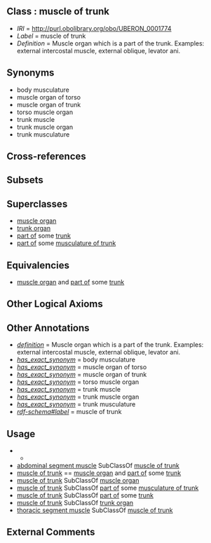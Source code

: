 
## Class : muscle of trunk

 * *IRI* = http://purl.obolibrary.org/obo/UBERON_0001774
 * *Label* = muscle of trunk
 * *Definition* = Muscle organ which is a part of the trunk. Examples: external intercostal muscle, external oblique, levator ani.

## Synonyms

 * body musculature
 * muscle organ of torso
 * muscle organ of trunk
 * torso muscle organ
 * trunk muscle
 * trunk muscle organ
 * trunk musculature

## Cross-references


## Subsets


## Superclasses

 * [muscle organ](../../UBERON/30/UBERON_0001630.md)
 * [trunk organ](../../UBERON/77/UBERON_0005177.md)
 * [part of](../../BFO/50/BFO_0000050.md) some [trunk](../../UBERON/00/UBERON_0002100.md)
 * [part of](../../BFO/50/BFO_0000050.md) some [musculature of trunk](../../UBERON/79/UBERON_0004479.md)

## Equivalencies

 * [muscle organ](../../UBERON/30/UBERON_0001630.md) and [part of](../../BFO/50/BFO_0000050.md) some [trunk](../../UBERON/00/UBERON_0002100.md)

## Other Logical Axioms


## Other Annotations

 * *[definition](../../IAO/15/IAO_0000115.md)* = Muscle organ which is a part of the trunk. Examples: external intercostal muscle, external oblique, levator ani.
 * *[has_exact_synonym](../../ym/oboInOwl#hasExactSynonym.md)* = body musculature
 * *[has_exact_synonym](../../ym/oboInOwl#hasExactSynonym.md)* = muscle organ of torso
 * *[has_exact_synonym](../../ym/oboInOwl#hasExactSynonym.md)* = muscle organ of trunk
 * *[has_exact_synonym](../../ym/oboInOwl#hasExactSynonym.md)* = torso muscle organ
 * *[has_exact_synonym](../../ym/oboInOwl#hasExactSynonym.md)* = trunk muscle
 * *[has_exact_synonym](../../ym/oboInOwl#hasExactSynonym.md)* = trunk muscle organ
 * *[has_exact_synonym](../../ym/oboInOwl#hasExactSynonym.md)* = trunk musculature
 * *[rdf-schema#label](../../el/rdf-schema#label.md)* = muscle of trunk

## Usage

 * -
 * [abdominal segment muscle](../../UBERON/33/UBERON_0003833.md) SubClassOf [muscle of trunk](../../UBERON/74/UBERON_0001774.md)
 * [muscle of trunk](../../UBERON/74/UBERON_0001774.md) == [muscle organ](../../UBERON/30/UBERON_0001630.md) and [part of](../../BFO/50/BFO_0000050.md) some [trunk](../../UBERON/00/UBERON_0002100.md)
 * [muscle of trunk](../../UBERON/74/UBERON_0001774.md) SubClassOf [muscle organ](../../UBERON/30/UBERON_0001630.md)
 * [muscle of trunk](../../UBERON/74/UBERON_0001774.md) SubClassOf [part of](../../BFO/50/BFO_0000050.md) some [musculature of trunk](../../UBERON/79/UBERON_0004479.md)
 * [muscle of trunk](../../UBERON/74/UBERON_0001774.md) SubClassOf [part of](../../BFO/50/BFO_0000050.md) some [trunk](../../UBERON/00/UBERON_0002100.md)
 * [muscle of trunk](../../UBERON/74/UBERON_0001774.md) SubClassOf [trunk organ](../../UBERON/77/UBERON_0005177.md)
 * [thoracic segment muscle](../../UBERON/30/UBERON_0003830.md) SubClassOf [muscle of trunk](../../UBERON/74/UBERON_0001774.md)

## External Comments

